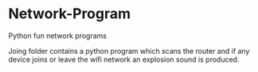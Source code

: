 # Network-Program
Python fun network programs

Joing folder contains a python program which scans the router and if any device joins or leave the wifi network an explosion sound is produced.
